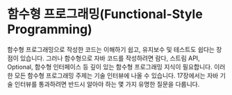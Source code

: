 # 함수형 프로그래밍(Functional-Style Programming)
함수형 프로그래밍으로 작성한 코드는 이해하기 쉽고, 유지보수 및 테스트도 쉽다는 장점이 있습니다. 그러나 함수형으로 자바 코드를 작성하려면 람다, 스트림 API, Optional, 함수형 인터페이스 등 깊이 있는 함수형 프로그래밍 지식이 필요합니다. 이러한 모든 함수형 프로그래밍 주제는 기술 인터뷰에 나올 수 있습니다. 17장에서는 자바 기술 인터뷰를 통과하려면 반드시 알아야 하는 몇 가지 유명한 질문을 다룹니다.